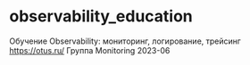 # observability_education
Обучение Observability: мониторинг, логирование, трейсинг
https://otus.ru/
Группа Monitoring 2023-06